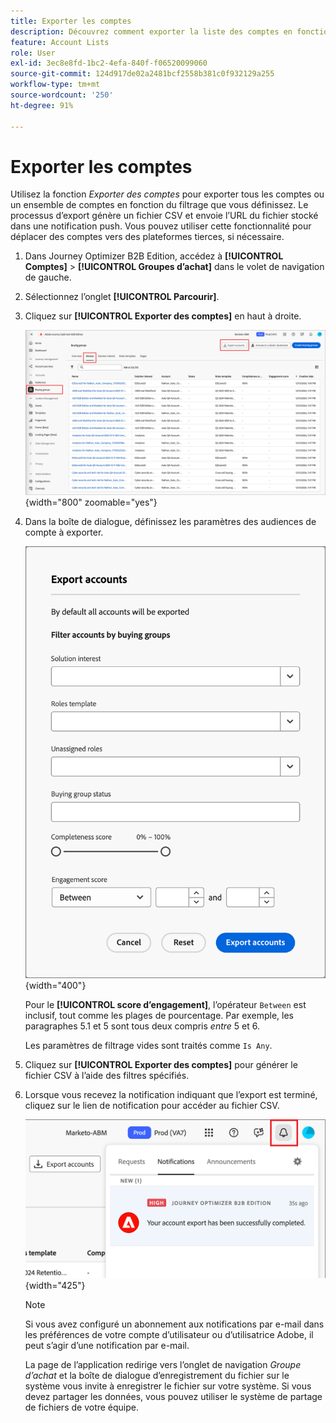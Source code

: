 ```yaml
---
title: Exporter les comptes
description: Découvrez comment exporter la liste des comptes en fonction du filtre des groupes d’achat.
feature: Account Lists
role: User
exl-id: 3ec8e8fd-1bc2-4efa-840f-f06520099060
source-git-commit: 124d917de02a2481bcf2558b381c0f932129a255
workflow-type: tm+mt
source-wordcount: '250'
ht-degree: 91%

---
```


# Exporter les comptes

Utilisez la fonction _Exporter des comptes_ pour exporter tous les comptes ou un ensemble de comptes en fonction du filtrage que vous définissez. Le processus d’export génère un fichier CSV et envoie l’URL du fichier stocké dans une notification push. Vous pouvez utiliser cette fonctionnalité pour déplacer des comptes vers des plateformes tierces, si nécessaire.

1. Dans Journey Optimizer B2B Edition, accédez à **[!UICONTROL Comptes]** > **[!UICONTROL Groupes d’achat]** dans le volet de navigation de gauche.

1. Sélectionnez l’onglet **[!UICONTROL Parcourir]**.

1. Cliquez sur **[!UICONTROL Exporter des comptes]** en haut à droite.

   ![Modifier les détails du compte](./assets/export-accounts.png){width="800" zoomable="yes"}

1. Dans la boîte de dialogue, définissez les paramètres des audiences de compte à exporter.

   ![Spécifier le filtrage de l’audience du compte](./assets/export-accounts-dialog.png){width="400"}

   Pour le **[!UICONTROL score d’engagement]**, l’opérateur `Between` est inclusif, tout comme les plages de pourcentage. Par exemple, les paragraphes 5.1 et 5 sont tous deux compris _entre_ 5 et 6.

   Les paramètres de filtrage vides sont traités comme `Is Any`.

1. Cliquez sur **[!UICONTROL Exporter des comptes]** pour générer le fichier CSV à l’aide des filtres spécifiés.

1. Lorsque vous recevez la notification indiquant que l’export est terminé, cliquez sur le lien de notification pour accéder au fichier CSV.

   ![Cliquez sur la notification pour télécharger le fichier CSV de la liste des comptes exportés](./assets/export-accounts-notification.png){width="425"}

   >[!NOTE]
   >
   >Si vous avez configuré un abonnement aux notifications par e-mail dans les préférences de votre compte d’utilisateur ou d’utilisatrice Adobe, il peut s’agir d’une notification par e-mail.

   La page de l’application redirige vers l’onglet de navigation _Groupe d’achat_ et la boîte de dialogue d’enregistrement du fichier sur le système vous invite à enregistrer le fichier sur votre système. Si vous devez partager les données, vous pouvez utiliser le système de partage de fichiers de votre équipe.
